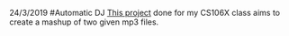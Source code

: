 24/3/2019
#Automatic DJ
[This project](https://github.com/lucaspauker/auto-mixer) done for my CS106X class aims to create a mashup of two given mp3 files.
